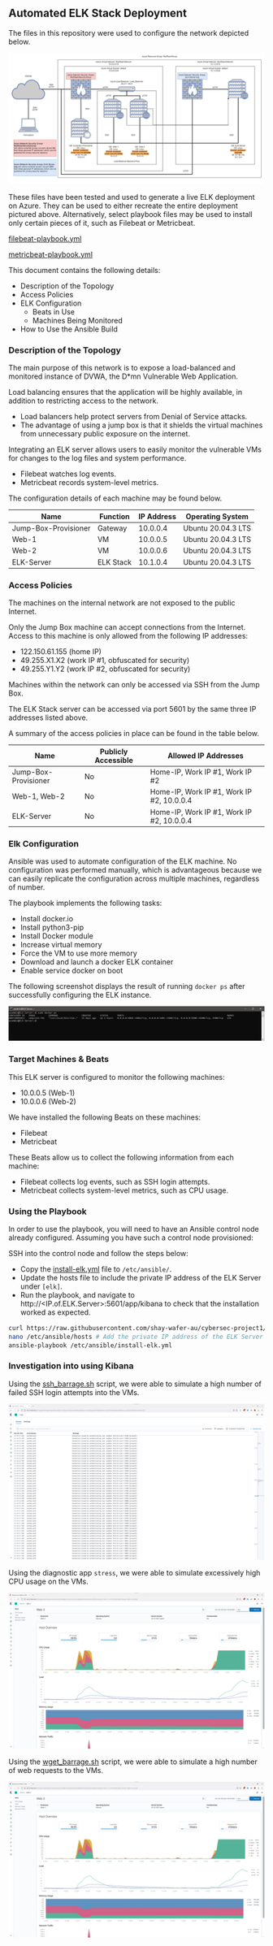 ## Automated ELK Stack Deployment

The files in this repository were used to configure the network depicted below.

![alt text](Images/azure_network_diagram_v2.png "Network diagram of Azure virtual environment.")

These files have been tested and used to generate a live ELK deployment on Azure. They can be used to either recreate the entire deployment pictured above. Alternatively, select playbook files may be used to install only certain pieces of it, such as Filebeat or Metricbeat.

[filebeat-playbook.yml](Ansible/roles/filebeat-playbook.yml)

[metricbeat-playbook.yml](Ansible/roles/metricbeat-playbook.yml)

This document contains the following details:
- Description of the Topology
- Access Policies
- ELK Configuration
  - Beats in Use
  - Machines Being Monitored
- How to Use the Ansible Build


### Description of the Topology

The main purpose of this network is to expose a load-balanced and monitored instance of DVWA, the D*mn Vulnerable Web Application.

Load balancing ensures that the application will be highly available, in addition to restricting access to the network.
- Load balancers help protect servers from Denial of Service attacks.
- The advantage of using a jump box is that it shields the virtual machines from unnecessary public exposure on the internet.

Integrating an ELK server allows users to easily monitor the vulnerable VMs for changes to the log files and system performance.
- Filebeat watches log events.
- Metricbeat records system-level metrics.

The configuration details of each machine may be found below.

| Name                 | Function  | IP Address | Operating System   |
|----------------------|-----------|------------|--------------------|
| Jump-Box-Provisioner | Gateway   | 10.0.0.4   | Ubuntu 20.04.3 LTS |
| Web-1                | VM        | 10.0.0.5   | Ubuntu 20.04.3 LTS |
| Web-2                | VM        | 10.0.0.6   | Ubuntu 20.04.3 LTS |
| ELK-Server           | ELK Stack | 10.1.0.4   | Ubuntu 20.04.3 LTS |


### Access Policies

The machines on the internal network are not exposed to the public Internet. 

Only the Jump Box machine can accept connections from the Internet. Access to this machine is only allowed from the following IP addresses:
- 122.150.61.155 (home IP)
- 49.255.X1.X2 (work IP #1, obfuscated for security)
- 49.255.Y1.Y2 (work IP #2, obfuscated for security)

Machines within the network can only be accessed via SSH from the Jump Box.

The ELK Stack server can be accessed via port 5601 by the same three IP addresses listed above.

A summary of the access policies in place can be found in the table below.

| Name                 | Publicly Accessible | Allowed IP Addresses                      |
|----------------------|---------------------|-------------------------------------------|
| Jump-Box-Provisioner | No                  | Home-IP, Work IP #1, Work IP #2           |
| Web-1, Web-2         | No                  | Home-IP, Work IP #1, Work IP #2, 10.0.0.4 |
| ELK-Server           | No                  | Home-IP, Work IP #1, Work IP #2, 10.0.0.4 |


### Elk Configuration

Ansible was used to automate configuration of the ELK machine. No configuration was performed manually, which is advantageous because we can easily replicate the configuration across multiple machines, regardless of number.

The playbook implements the following tasks:
- Install docker.io
- Install python3-pip
- Install Docker module
- Increase virtual memory
- Force the VM to use more memory
- Download and launch a docker ELK container
- Enable service docker on boot

The following screenshot displays the result of running `docker ps` after successfully configuring the ELK instance.

![alt text](Images/docker_ps_elk.png "Output of running 'docker ps' on the ELK Server.")


### Target Machines & Beats

This ELK server is configured to monitor the following machines:
- 10.0.0.5 (Web-1)
- 10.0.0.6 (Web-2)

We have installed the following Beats on these machines:
- Filebeat
- Metricbeat

These Beats allow us to collect the following information from each machine:
- Filebeat collects log events, such as SSH login attempts.
- Metricbeat collects system-level metrics, such as CPU usage.


### Using the Playbook

In order to use the playbook, you will need to have an Ansible control node already configured. Assuming you have such a control node provisioned: 

SSH into the control node and follow the steps below:
- Copy the [install-elk.yml](Ansible/install-elk.yml) file to `/etc/ansible/`.
- Update the hosts file to include the private IP address of the ELK Server under `[elk]`.
- Run the playbook, and navigate to http://<IP.of.ELK.Server>:5601/app/kibana to check that the installation worked as expected.

```bash
curl https://raw.githubusercontent.com/shay-wafer-au/cybersec-project1/main/Ansible/install-elk.yml > /etc/ansible/install-elk.yml
nano /etc/ansible/hosts # Add the private IP address of the ELK Server under [elk]
ansible-playbook /etc/ansible/install-elk.yml
```


### Investigation into using Kibana

Using the [ssh_barrage.sh](Linux/ssh_barrage.sh) script, we were able to simulate a high number of failed SSH login attempts into the VMs.

![alt text](Images/ssh_barrage.png "Simulation of high number of failed SSH login attempts.")

Using the diagnostic app `stress`, we were able to simulate excessively high CPU usage on the VMs.

![alt text](Images/cpu_usage.png "Simulation of excessively high CPU usage on the VMs.")

Using the [wget_barrage.sh](Linux/wget_barrage.sh) script, we were able to simulate a high number of web requests to the VMs.

![alt text](Images/cpu_usage.png "Simulation of excessively high CPU usage on the VMs.")

